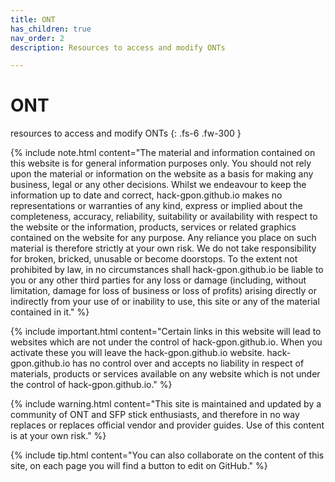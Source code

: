 ```yaml
---
title: ONT
has_children: true
nav_order: 2
description: Resources to access and modify ONTs

---
```


# ONT

resources to access and modify ONTs
{: .fs-6 .fw-300 }


{% include note.html content="The material and information contained on this website is for general information purposes only. You should not rely upon the material or information on the website as a basis for making any business, legal or any other decisions. Whilst we endeavour to keep the information up to date and correct, hack-gpon.github.io makes no representations or warranties of any kind, express or implied about the completeness, accuracy, reliability, suitability or availability with respect to the website or the information, products, services or related graphics contained on the website for any purpose. Any reliance you place on such material is therefore strictly at your own risk. We do not take responsibility for broken, bricked, unusable or become doorstops. To the extent not prohibited by law, in no circumstances shall hack-gpon.github.io be liable to you or any other third parties for any loss or damage (including, without limitation, damage for loss of business or loss of profits) arising directly or indirectly from your use of or inability to use, this site or any of the material contained in it." %}

{% include important.html content="Certain links in this website will lead to websites which are not under the control of hack-gpon.github.io. When you activate these you will leave the hack-gpon.github.io website. hack-gpon.github.io has no control over and accepts no liability in respect of materials, products or services available on any website which is not under the control of hack-gpon.github.io." %}

{% include warning.html content="This site is maintained and updated by a community of ONT and SFP stick enthusiasts, and therefore in no way replaces or replaces official vendor and provider guides. Use of this content is at your own risk." %}

{% include tip.html content="You can also collaborate on the content of this site, on each page you will find a button to edit on GitHub." %}



